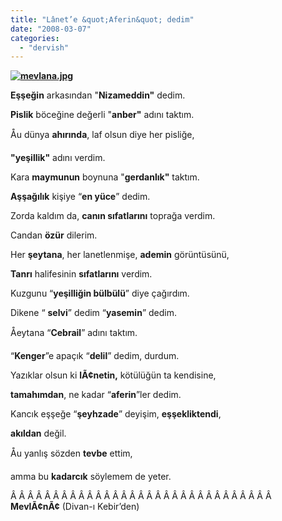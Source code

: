 ```yaml
---
title: "Lânet’e &quot;Aferin&quot; dedim"
date: "2008-03-07"
categories: 
  - "dervish"
---
```


**[![mevlana.jpg](/uploads/2008/03/mevlana-6.jpg)](/uploads/2008/03/mevlana-6.jpg "mevlana.jpg")**

**Eşşeğin** arkasından "**Nizameddin"** dedim.

**Pislik** böceğine değerli "**anber"** adını taktım.

Åu dünya **ahırında**, laf olsun diye her pisliğe,

**"yeşillik"** adını verdim.

Kara **maymunun** boynuna "**gerdanlık"** taktım.

**Aşşağılık** kişiye “**en yüce**” dedim.

Zorda kaldım da, **canın sıfatlarını** toprağa verdim.

Candan **özür** dilerim.

Her **şeytana**, her lanetlenmişe, **ademin** görüntüsünü,

**Tanrı** halifesinin **sıfatlarını** verdim.

Kuzgunu “**yeşilliğin bülbülü**” diye çağırdım.

Dikene “ **selvi**” dedim “**yasemin**” dedim.

Åeytana “**Cebrail**” adını taktım.

“**Kenger**”e apaçık “**delil**” dedim, durdum.

Yazıklar olsun ki **lÃ¢netin,** kötülüğün ta kendisine,

**tamahımdan**, ne kadar “**aferin**”ler dedim.

Kancık eşşeğe “**şeyhzade**” deyişim, **eşşekliktendi**,

**akıldan** değil.

Åu yanlış sözden **tevbe** ettim,

amma bu **kadarcık** söylemem de yeter.

Â Â Â Â Â Â Â Â Â Â Â Â Â Â Â Â Â Â Â Â Â Â Â Â Â Â Â Â Â Â Â  **MevlÃ¢nÃ¢** (Divan-ı Kebir’den)
